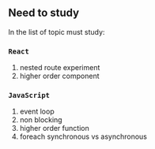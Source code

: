 
## Need to study

In the list of topic must study:

### `React`
1. nested route experiment
3. higher order component

### `JavaScript`
1. event loop
2. non blocking
3. higher order function
4. foreach synchronous vs asynchronous
